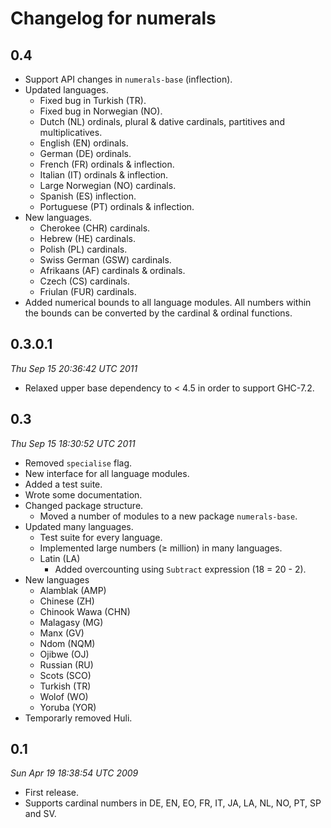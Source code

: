 Changelog for numerals
======================


0.4
---

- Support API changes in `numerals-base` (inflection).
- Updated languages.
  + Fixed bug in Turkish (TR).
  + Fixed bug in Norwegian (NO).
  + Dutch (NL) ordinals, plural & dative cardinals, partitives and multiplicatives.
  + English (EN) ordinals.
  + German (DE) ordinals.
  + French (FR) ordinals & inflection.
  + Italian (IT) ordinals & inflection.
  + Large Norwegian (NO) cardinals.
  + Spanish (ES) inflection.
  + Portuguese (PT) ordinals & inflection.
- New languages.
  + Cherokee (CHR) cardinals.
  + Hebrew (HE) cardinals.
  + Polish (PL) cardinals.
  + Swiss German (GSW) cardinals.
  + Afrikaans (AF) cardinals & ordinals.
  + Czech (CS) cardinals.
  + Friulan (FUR) cardinals.
- Added numerical bounds to all language modules. All numbers within the bounds
  can be converted by the cardinal & ordinal functions.


0.3.0.1
-------

*Thu Sep 15 20:36:42 UTC 2011*

- Relaxed upper base dependency to < 4.5 in order to support GHC-7.2.


0.3
---

*Thu Sep 15 18:30:52 UTC 2011*

- Removed `specialise` flag.
- New interface for all language modules.
- Added a test suite.
- Wrote some documentation.
- Changed package structure.
  + Moved a number of modules to a new package `numerals-base`.
- Updated many languages.
  + Test suite for every language.
  + Implemented large numbers (≥ million) in many languages.
  + Latin (LA)
    - Added overcounting using `Subtract` expression (18 = 20 - 2).
- New languages
  + Alamblak (AMP)
  + Chinese (ZH)
  + Chinook Wawa (CHN)
  + Malagasy (MG)
  + Manx (GV)
  + Ndom (NQM)
  + Ojibwe (OJ)
  + Russian (RU)
  + Scots (SCO)
  + Turkish (TR)
  + Wolof (WO)
  + Yoruba (YOR)
- Temporarly removed Huli.


0.1
---

*Sun Apr 19 18:38:54 UTC 2009*

- First release.
- Supports cardinal numbers in DE, EN, EO, FR, IT, JA, LA, NL, NO, PT, SP and
  SV.
